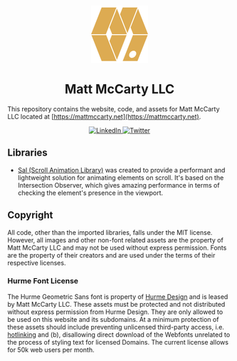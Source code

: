 <p align="center">
    <img src="img/logo-128x128.png" width="128" height="128" />
</p>

<h1 align="center">
    Matt McCarty LLC
</h1>

This repository contains the website, code, and assets for Matt McCarty LLC located at [https://mattmccarty.net](https://mattmccarty.net).

<p align="center">
    <a href='https://www.linkedin.com/company/matt-mccarty-llc/'>
        <img title="LinkedIn" src="https://user-images.githubusercontent.com/50652676/62817742-4e339e80-bb59-11e9-87b9-a1f68cae1049.png" />
    </a>
    <a href='https://twitter.com/mattmccartyllc'>
        <img title="Twitter" src="https://user-images.githubusercontent.com/50652676/62817740-4c69db00-bb59-11e9-8a79-3580fbbf6d5c.png" />
    </a>
</p>

## Libraries

- [Sal (Scroll Animation Library)](https://github.com/mciastek/sal) was created to provide a performant and lightweight solution for animating elements on scroll. It's based on the Intersection Observer, which gives amazing performance in terms of checking the element's presence in the viewport.

## Copyright

All code, other than the imported libraries, falls under the MIT license. However, all images and other non-font related assets are the property of Matt McCarty LLC and may not be used without express permission. Fonts are the property of their creators and are used under the terms of their respective licenses.

### Hurme Font License

The Hurme Geometric Sans font is property of [Hurme Design](https://hurmedesign.com/licensing/) and is leased by Matt McCarty LLC. These assets must be protected and not distributed without express permission from Hurme Design. They are only allowed to be used on this website and its subdomains. At a minimum protection of these assets should include preventing unlicensed third-party access, i.e. [hotlinking](./doc/security/prevent-hotlinking.md) and (b), disallowing direct download of the Webfonts unrelated to the process of styling text for licensed Domains. The current license allows for 50k web users per month.

